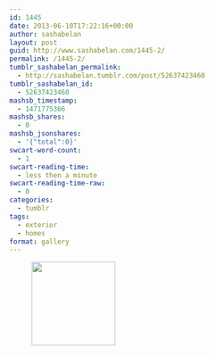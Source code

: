```yaml
---
id: 1445
date: 2013-06-10T17:22:16+00:00
author: sashabelan
layout: post
guid: http://www.sashabelan.com/1445-2/
permalink: /1445-2/
tumblr_sashabelan_permalink:
  - http://sashabelan.tumblr.com/post/52637423460
tumblr_sashabelan_id:
  - 52637423460
mashsb_timestamp:
  - 1471775366
mashsb_shares:
  - 0
mashsb_jsonshares:
  - '{"total":0}'
swcart-word-count:
  - 1
swcart-reading-time:
  - less then a minute
swcart-reading-time-raw:
  - 0
categories:
  - tumblr
tags:
  - exterior
  - homes
format: gallery
---
```

<div id='gallery-440' class='gallery galleryid-1445 gallery-columns-3 gallery-size-thumbnail'>
  <figure class='gallery-item'> 
  
  <div class='gallery-icon portrait'>
    <a href='http://www.sashabelan.ru/1445-2/attachment/1446/'><img width="150" height="150" src="http://www.sashabelan.ru/wp-content/uploads/2013/06/tumblr_mo6tl4DYP61qarj97o1_500-150x150.jpg" class="attachment-thumbnail size-thumbnail" alt="" /></a>
  </div></figure>
</div>